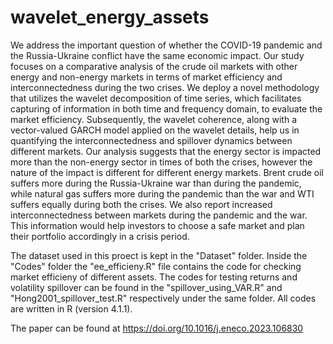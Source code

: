 # wavelet_energy_assets
We address the important question of whether the COVID-19 pandemic and the Russia-Ukraine conflict have the same economic impact. Our study focuses on a comparative analysis of the crude oil markets with other energy and non-energy markets in terms of market efficiency and interconnectedness during the two crises. We deploy a novel methodology that utilizes the wavelet decomposition of time series, which facilitates capturing of information in both time and frequency domain, to evaluate the market efficiency. Subsequently, the wavelet coherence, along with a vector-valued GARCH model applied on the wavelet details, help us in quantifying the interconnectedness and spillover dynamics between different markets. Our analysis suggests that the energy sector is impacted more than the non-energy sector in times of both the crises, however the nature of the impact is different for different energy markets. Brent crude oil suffers more during the Russia-Ukraine war than during the pandemic, while natural gas suffers more during the pandemic than the war and WTI suffers equally during both the crises. We also report increased interconnectedness between markets during the pandemic and the war. This information would help investors to choose a safe market and plan their portfolio accordingly in a crisis period.

The dataset used in this proect is kept in the "Dataset" folder. Inside the "Codes" folder the "ee_efficieny.R" file contains the code for checking market efficieny of different assets. The codes for testing returns and volatility spillover can be found in the "spillover_using_VAR.R" and "Hong2001_spillover_test.R" respectively under the same folder. All codes are written in R (version 4.1.1). 

The paper can be found at https://doi.org/10.1016/j.eneco.2023.106830
